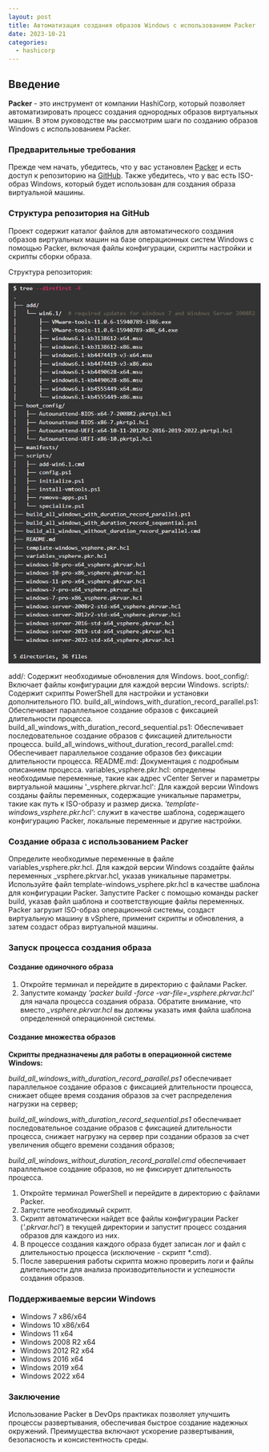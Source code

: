 ```yaml
---
layout: post
title: Автоматизация создания образов Windows с использованием Packer
date: 2023-10-21
categories:
  - hashicorp
---
```


<!-- # Автоматизация создания образов **Windows** с использованием **Packer** -->

## Введение

**Packer** - это инструмент от компании HashiCorp, который позволяет автоматизировать процесс создания однородных образов виртуальных машин. В этом руководстве мы рассмотрим шаги по созданию образов Windows с использованием Packer.

### Предварительные требования

Прежде чем начать, убедитесь, что у вас установлен [Packer](https://www.packer.io) и есть доступ к репозиторию на [GitHub](https://github.com/IVAndr0n/packer-vsphere-windows). Также убедитесь, что у вас есть ISO-образ Windows, который будет использован для создания образа виртуальной машины.

### Структура репозитория на GitHub

Проект содержит каталог файлов для автоматического создания образов виртуальных машин на базе операционных систем Windows с помощью Packer, включая файлы конфигурации, скрипты настройки и скрипты сборки образа.

Структура репозитория:

<img allign="left" alt="img" src="https://raw.githubusercontent.com/IVAndr0n/packer-vsphere-windows/main/images/01.png" width="545">

<!-- ```sh
$ tree --dirsfirst -F
.
├── add/
│   └── win6.1/  # required updates for windows 7 and Windows Server 2008R2
│       ├── VMware-tools-11.0.6-15940789-i386.exe
│       ├── VMware-tools-11.0.6-15940789-x86_64.exe
│       ├── windows6.1-kb3138612-x64.msu
│       ├── windows6.1-kb3138612-x86.msu
│       ├── windows6.1-kb4474419-v3-x64.msu
│       ├── windows6.1-kb4474419-v3-x86.msu
│       ├── windows6.1-kb4490628-x64.msu
│       ├── windows6.1-kb4490628-x86.msu
│       ├── windows6.1-kb4555449-x64.msu
│       └── windows6.1-kb4555449-x86.msu
├── boot_config/
│   ├── Autounattend-BIOS-x64-7-2008R2.pkrtpl.hcl
│   ├── Autounattend-BIOS-x86-7.pkrtpl.hcl
│   ├── Autounattend-UEFI-x64-10-11-2012R2-2016-2019-2022.pkrtpl.hcl
│   └── Autounattend-UEFI-x86-10.pkrtpl.hcl
├── manifests/
├── scripts/
│   ├── add-win6.1.cmd
│   ├── config.ps1
│   ├── initialize.ps1
│   ├── install-vmtools.ps1
│   ├── remove-apps.ps1
│   └── specialize.ps1
├── build_all_windows_with_duration_record_parallel.ps1
├── build_all_windows_with_duration_record_sequential.ps1
├── build_all_windows_without_duration_record_parallel.cmd
├── README.md
├── template-windows_vsphere.pkr.hcl
├── variables_vsphere.pkr.hcl
├── windows-10-pro-x64_vsphere.pkrvar.hcl
├── windows-10-pro-x86_vsphere.pkrvar.hcl
├── windows-11-pro-x64_vsphere.pkrvar.hcl
├── windows-7-pro-x64_vsphere.pkrvar.hcl
├── windows-7-pro-x86_vsphere.pkrvar.hcl
├── windows-server-2008r2-std-x64_vsphere.pkrvar.hcl
├── windows-server-2012r2-std-x64_vsphere.pkrvar.hcl
├── windows-server-2016-std-x64_vsphere.pkrvar.hcl
├── windows-server-2019-std-x64_vsphere.pkrvar.hcl
└── windows-server-2022-std-x64_vsphere.pkrvar.hcl

5 directories, 36 files
``` -->

add/: Содержит необходимые обновления для Windows.
boot_config/: Включает файлы конфигурации для каждой версии Windows.
scripts/: Содержит скрипты PowerShell для настройки и установки дополнительного ПО.
build_all_windows_with_duration_record_parallel.ps1: Обеспечивает параллельное создание образов с фиксацией длительности процесса.
build_all_windows_with_duration_record_sequential.ps1: Обеспечивает последовательное создание образов с фиксацией длительности процесса.
build_all_windows_without_duration_record_parallel.cmd: Обеспечивает параллельное создание образов без фиксации длительности процесса.
README.md: Документация с подробным описанием процесса.
variables_vsphere.pkr.hcl: определены необходимые переменные, такие как адрес vCenter Server и параметры виртуальной машины
'<OS-name>_vsphere.pkrvar.hcl': Для каждой версии Windows созданы файлы переменных, содержащие уникальные параметры, такие как путь к ISO-образу и размер диска.
*'template-windows_vsphere.pkr.hcl'*: служит в качестве шаблона, содержащего конфигурацию Packer, локальные переменные и другие настройки.

### Создание образа с использованием Packer

Определите необходимые переменные в файле variables_vsphere.pkr.hcl.
Для каждой версии Windows создайте файлы переменных <OS-name>_vsphere.pkrvar.hcl, указав уникальные параметры.
Используйте файл template-windows_vsphere.pkr.hcl в качестве шаблона для конфигурации Packer.
Запустите Packer с помощью команды packer build, указав файл шаблона и соответствующие файлы переменных.
Packer загрузит ISO-образ операционной системы, создаст виртуальную машину в vSphere, применит скрипты и обновления, а затем создаст образ виртуальной машины.

### Запуск процесса создания образа

#### Создание одиночного образа

1. Откройте терминал и перейдите в директорию с файлами Packer.
2. Запустите команду *'packer build -force -var-file=<OS-name>_vsphere.pkrvar.hcl'* для начала процесса создания образа. Обратите внимание, что вместо *<OS-name>_vsphere.pkrvar.hcl* вы должны указать имя файла шаблона определенной операционной системы.

#### Создание множества образов

**Скрипты предназначены для работы в операционной системе Windows:**

*build_all_windows_with_duration_record_parallel.ps1* обеспечивает параллельное создание образов с фиксацией длительности процесса, снижает общее время создания образов за счет распределения нагрузки на сервер;

*build_all_windows_with_duration_record_sequential.ps1* обеспечивает последовательное создание образов с фиксацией длительности процесса, снижает нагрузку на сервер при создании образов за счет увеличения общего времени создания образов;

*build_all_windows_without_duration_record_parallel.cmd* обеспечивает параллельное создание образов, но не фиксирует длительность процесса.

1. Откройте терминал PowerShell и перейдите в директорию с файлами Packer.
2. Запустите необходимый скрипт.
3. Скрипт автоматически найдет все файлы конфигурации Packer (*'.pkrvar.hcl'*) в текущей директории и запустит процесс создания образов для каждого из них.
4. В процессе создания каждого образа будет записан лог и файл с длительностью процесса (исключение - скрипт *.cmd).
5. После завершения работы скрипта можно проверить логи и файлы длительности для анализа производительности и успешности создания образов.

### Поддерживаемые версии Windows

- Windows 7 x86/x64
- Windows 10 x86/x64
- Windows 11 x64
- Windows 2008 R2 x64
- Windows 2012 R2 x64
- Windows 2016 x64
- Windows 2019 x64
- Windows 2022 x64

### Заключение

Использование Packer в DevOps практиках позволяет улучшить процессы развертывания, обеспечивая быстрое создание надежных окружений. Преимущества включают ускорение развертывания, безопасность и консистентность среды.
